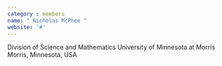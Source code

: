 ```yaml
---
category : members
name: " Nicholas McPhee " 
website: '#'
---
```

Division of Science and Mathematics
University of Minnesota at Morris
Morris, Minnesota, USA

